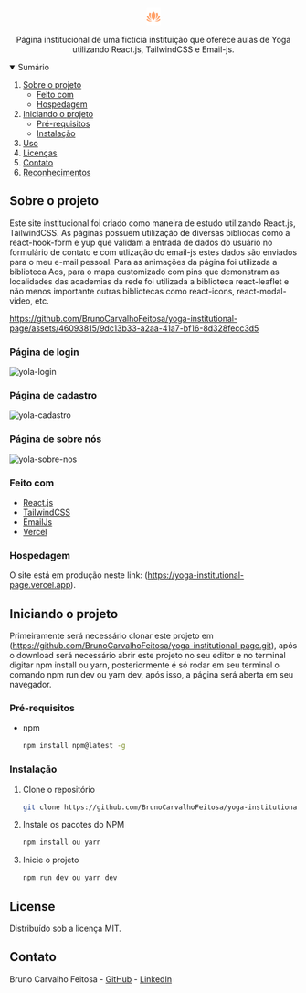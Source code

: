 <!-- PROJECT LOGO -->
<br />
<p align="center">
  <a href="https://github.com/BrunoCarvalhoFeitosa/yoga-institutional-page">
    <img src="public\logo.png" alt="Logo" />
  </a>

  <p align="center">
    Página institucional de uma fictícia instituição que oferece aulas de Yoga utilizando React.js, TailwindCSS e Email-js.
  </p>
</p>



<!-- TABLE OF CONTENTS -->
<details open="open">
  <summary>Sumário</summary>
  <ol>
    <li>
      <a href="#sobre-o-projeto">Sobre o projeto</a>
      <ul>
        <li><a href="#feito-com">Feito com</a></li>
        <li><a href="#hospedagem">Hospedagem</a></li>
      </ul>
    </li>
    <li>
      <a href="#iniciando-o-projeto">Iniciando o projeto</a>
      <ul>
        <li><a href="#pré-requisitos">Pré-requisitos</a></li>
        <li><a href="#instalação">Instalação</a></li>
      </ul>
    </li>
    <li><a href="#uso">Uso</a></li>
    <li><a href="#license">Licenças</a></li>
    <li><a href="#contato">Contato</a></li>
    <li><a href="#reconhecimentos">Reconhecimentos</a></li>
  </ol>
</details>



<!-- ABOUT THE PROJECT -->
## Sobre o projeto
Este site institucional foi criado como maneira de estudo utilizando React.js, TailwindCSS. As páginas possuem utilização de diversas bibliocas como a react-hook-form e yup que validam a entrada de dados do usuário no formulário de contato e com utlização do email-js estes dados são enviados para o meu e-mail pessoal. Para as animações da página foi utilizada a biblioteca Aos, para o mapa customizado com pins que demonstram as localidades das academias da rede foi utilizada a biblioteca react-leaflet e não menos importante outras bibliotecas como react-icons, react-modal-video, etc.

https://github.com/BrunoCarvalhoFeitosa/yoga-institutional-page/assets/46093815/9dc13b33-a2aa-41a7-bf16-8d328fecc3d5

### Página de login
![yola-login](https://github.com/BrunoCarvalhoFeitosa/yoga-institutional-page/assets/46093815/ca7f515f-6604-4132-b628-a8c0f350d65a)

### Página de cadastro
![yola-cadastro](https://github.com/BrunoCarvalhoFeitosa/yoga-institutional-page/assets/46093815/96de6d99-554c-4757-8c0c-33437b8f1600)

### Página de sobre nós
![yola-sobre-nos](https://github.com/BrunoCarvalhoFeitosa/yoga-institutional-page/assets/46093815/4c5cb708-dea9-4efb-a20d-09857839e813)

### Feito com

* [React.js](https://react.dev)
* [TailwindCSS](https://tailwindcss.com)
* [EmailJs](https://www.emailjs.com)
* [Vercel](https://vercel.com/)

### Hospedagem

O site está em produção neste link: (https://yoga-institutional-page.vercel.app).

<!-- GETTING STARTED -->
## Iniciando o projeto

Primeiramente será necessário clonar este projeto em (https://github.com/BrunoCarvalhoFeitosa/yoga-institutional-page.git), após o download será necessário abrir este projeto no seu editor e no terminal digitar npm install ou yarn, posteriormente é só rodar em seu terminal o comando npm run dev ou yarn dev, após isso, a página será aberta em seu navegador.

### Pré-requisitos

* npm
  ```sh
  npm install npm@latest -g
  ```

### Instalação

1. Clone o repositório
   ```sh
   git clone https://github.com/BrunoCarvalhoFeitosa/yoga-institutional-page.git
   ```
2. Instale os pacotes do NPM
   ```sh
   npm install ou yarn
   ```
   
3. Inicie o projeto
   ```sh
   npm run dev ou yarn dev
   ```   

<!-- LICENSE -->
## License

Distribuído sob a licença MIT.

<!-- CONTACT -->
## Contato

Bruno Carvalho Feitosa - [GitHub](https://github.com/BrunoCarvalhoFeitosa) - [LinkedIn](https://www.linkedin.com/in/bruno-carvalho-feitosa/)
